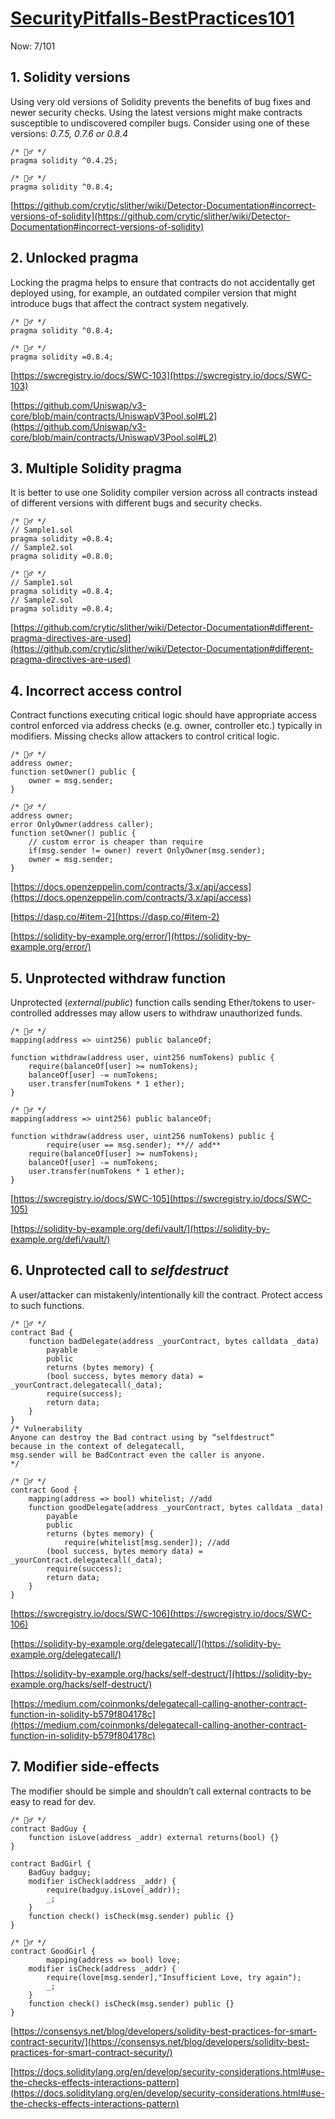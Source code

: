 # [SecurityPitfalls-BestPractices101](https://secureum.substack.com/p/security-pitfalls-and-best-practices-101)

Now: 7/101

## 1. **Solidity versions**

Using very old versions of Solidity prevents the benefits of bug fixes and newer security checks. Using the latest versions might make contracts susceptible to undiscovered compiler bugs. Consider using one of these versions: *0.7.5, 0.7.6 or 0.8.4*

```solidity
/* 🙅‍♂️ */
pragma solidity ^0.4.25;

/* 🙆‍♂️ */
pragma solidity ^0.8.4;
```

[https://github.com/crytic/slither/wiki/Detector-Documentation#incorrect-versions-of-solidity](https://github.com/crytic/slither/wiki/Detector-Documentation#incorrect-versions-of-solidity)

## 2. **Unlocked pragma**

Locking the pragma helps to ensure that contracts do not accidentally get deployed using, for example, an outdated compiler version that might introduce bugs that affect the contract system negatively.

```solidity
/* 🙅‍♂️ */
pragma solidity ^0.8.4;

/* 🙆‍♂️ */
pragma solidity =0.8.4;
```

[https://swcregistry.io/docs/SWC-103](https://swcregistry.io/docs/SWC-103)

[https://github.com/Uniswap/v3-core/blob/main/contracts/UniswapV3Pool.sol#L2](https://github.com/Uniswap/v3-core/blob/main/contracts/UniswapV3Pool.sol#L2)

## 3. **Multiple Solidity pragma**

It is better to use one Solidity compiler version across all contracts instead of different versions with different bugs and security checks.

```solidity
/* 🙅‍♂️ */
// Sample1.sol
pragma solidity =0.8.4;
// Sample2.sol
pragma solidity =0.8.0;

/* 🙆‍♂️ */
// Sample1.sol
pragma solidity =0.8.4;
// Sample2.sol
pragma solidity =0.8.4;
```

[https://github.com/crytic/slither/wiki/Detector-Documentation#different-pragma-directives-are-used](https://github.com/crytic/slither/wiki/Detector-Documentation#different-pragma-directives-are-used)

## 4. **Incorrect access control**

Contract functions executing critical logic should have appropriate access control enforced via address checks (e.g. owner, controller etc.) typically in modifiers. Missing checks allow attackers to control critical logic.

```solidity
/* 🙅‍♂️ */
address owner;
function setOwner() public {
	owner = msg.sender;
}

/* 🙆‍♂️ */
address owner;
error OnlyOwner(address caller);
function setOwner() public {
	// custom error is cheaper than require
	if(msg.sender != owner) revert OnlyOwner(msg.sender);
	owner = msg.sender;
}
```

[https://docs.openzeppelin.com/contracts/3.x/api/access](https://docs.openzeppelin.com/contracts/3.x/api/access)

[https://dasp.co/#item-2](https://dasp.co/#item-2)

[https://solidity-by-example.org/error/](https://solidity-by-example.org/error/)

## 5. **Unprotected withdraw function**

Unprotected (*external*/*public*) function calls sending Ether/tokens to user-controlled addresses may allow users to withdraw unauthorized funds.

```solidity
/* 🙅‍♂️ */
mapping(address => uint256) public balanceOf;

function withdraw(address user, uint256 numTokens) public {
    require(balanceOf[user] >= numTokens);
    balanceOf[user] -= numTokens;
    user.transfer(numTokens * 1 ether);
}

/* 🙆‍♂️ */
mapping(address => uint256) public balanceOf;

function withdraw(address user, uint256 numTokens) public {
		require(user == msg.sender); **// add**
    require(balanceOf[user] >= numTokens);
    balanceOf[user] -= numTokens;
    user.transfer(numTokens * 1 ether);
}
```

[https://swcregistry.io/docs/SWC-105](https://swcregistry.io/docs/SWC-105)

[https://solidity-by-example.org/defi/vault/](https://solidity-by-example.org/defi/vault/)

## 6. **Unprotected call to *selfdestruct***

A user/attacker can mistakenly/intentionally kill the contract. 
Protect access to such functions.

```solidity
/* 🙅‍♂️ */
contract Bad {
	function badDelegate(address _yourContract, bytes calldata _data) 
		payable 
		public 
		returns (bytes memory) {
	    (bool success, bytes memory data) =  _yourContract.delegatecall(_data);
	    require(success);
	    return data;
	}
}
/* Vulnerability
Anyone can destroy the Bad contract using by “selfdestruct” 
because in the context of delegatecall, 
msg.sender will be BadContract even the caller is anyone.
*/

/* 🙆‍♂️ */
contract Good {
	mapping(address => bool) whitelist; //add
	function goodDelegate(address _yourContract, bytes calldata _data) 
		payable 
		public 
		returns (bytes memory) {
			require(whitelist[msg.sender]); //add
	    (bool success, bytes memory data) =  _yourContract.delegatecall(_data);
	    require(success);
	    return data;
	}
}
```

[https://swcregistry.io/docs/SWC-106](https://swcregistry.io/docs/SWC-106)

[https://solidity-by-example.org/delegatecall/](https://solidity-by-example.org/delegatecall/)

[https://solidity-by-example.org/hacks/self-destruct/](https://solidity-by-example.org/hacks/self-destruct/)

[https://medium.com/coinmonks/delegatecall-calling-another-contract-function-in-solidity-b579f804178c](https://medium.com/coinmonks/delegatecall-calling-another-contract-function-in-solidity-b579f804178c)

## 7. **Modifier side-effects**

The modifier should be simple and shouldn’t call external contracts to be easy to read for dev.

```solidity
/* 🙅‍♂️ */
contract BadGuy {
    function isLove(address _addr) external returns(bool) {}
}

contract BadGirl {
    BadGuy badguy;
    modifier isCheck(address _addr) {
        require(badguy.isLove(_addr));
        _;
    }
    function check() isCheck(msg.sender) public {}
}

/* 🙆‍♂️ */
contract GoodGirl {
		mapping(address => bool) love;
    modifier isCheck(address _addr) {
        require(love[msg.sender],"Insufficient Love, try again");
        _;
    }
    function check() isCheck(msg.sender) public {}
}
```

[https://consensys.net/blog/developers/solidity-best-practices-for-smart-contract-security/](https://consensys.net/blog/developers/solidity-best-practices-for-smart-contract-security/)

[https://docs.soliditylang.org/en/develop/security-considerations.html#use-the-checks-effects-interactions-pattern](https://docs.soliditylang.org/en/develop/security-considerations.html#use-the-checks-effects-interactions-pattern)
